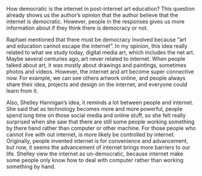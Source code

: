 <p> How democratic is the internet in post-internet art education? This question already shows us the author’s opinion that the author believe that the internet is democratic. However, people in the responses gives us more information about if they think there is democracy or not.</p>
<p>Raphael mentioned that there must be democracy involved because “art and education cannot escape the internet”. In my opinion, this idea really related to what we study today, digital media art, which includes the net art. Maybe several centuries ago, art never related to internet. When people talked about art, it was mostly about drawings and paintings, sometimes photos and videos. However, the internet and art become super connective now. For example, we can see others artwork online, and people always share their idea, projects and design on the internet, and everyone could learn from it.<p/>
<p>Also, Shelley Hannigan’s idea, it reminds a lot between people and internet. She said that as technology becomes more and more powerful, people spend long time on those social media and online stuff, so she felt really surprised when she saw that there are still some people working something by there hand rather than computer or other machine. For those people who cannot live with out internet, is more likely be controlled by internet. Originally, people invented internet is for convenience and advancement, but now, it seems the advancement of internet brings more barriers to our life. Shelley view the internet as un-democratic, because internet make some people only know how to deal with computer rather than working something by hand.</p>
